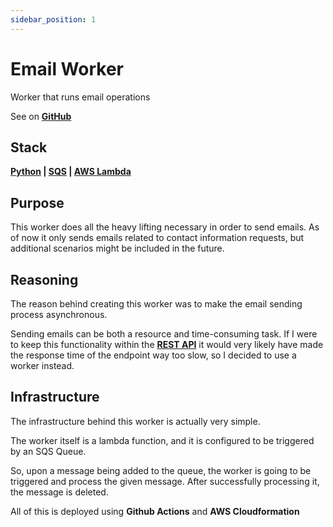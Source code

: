 ```yaml
---
sidebar_position: 1
---
```


# Email Worker

Worker that runs email operations

See on **[GitHub](https://github.com/itsadeadh2/email-sender-worker)**

## Stack

**[Python](https://www.python.org/) | [SQS](https://aws.amazon.com/sqs/) | [AWS Lambda](https://aws.amazon.com/ecs/)**

## Purpose

This worker does all the heavy lifting necessary in order to send emails.
As of now it only sends emails related to contact information requests, but additional
scenarios might be included in the future.

## Reasoning

The reason behind creating this worker was to make the email sending process asynchronous.

Sending emails can be both a resource and time-consuming task. If I were to keep this functionality
within the **[REST API](../REST%20API)** it would very likely have made the response time of the endpoint
way too slow, so I decided to use a worker instead.

## Infrastructure

The infrastructure behind this worker is actually very simple.

The worker itself is a lambda function, and it is configured to be triggered by an SQS Queue.

So, upon a message being added to the queue, the worker is going to be triggered and process the given message.
After successfully processing it, the message is deleted.

All of this is deployed using **Github Actions** and **AWS Cloudformation**


